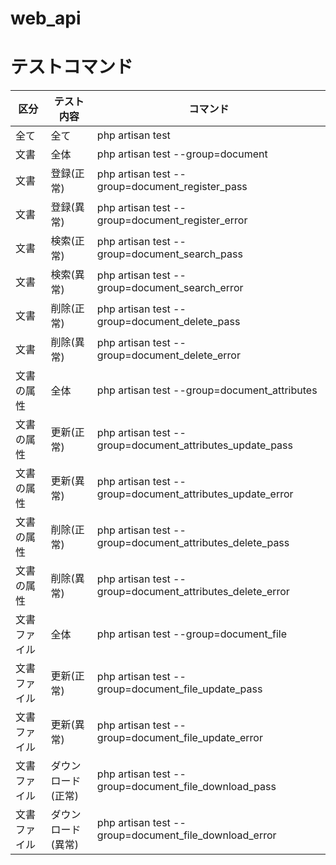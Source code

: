 # web_api

# テストコマンド

|区分|テスト内容|コマンド|
|---|---|---|
|全て|全て|php artisan test|
|文書|全体|php artisan test --group=document|
|文書|登録(正常)|php artisan test --group=document_register_pass|
|文書|登録(異常)|php artisan test --group=document_register_error|
|文書|検索(正常)|php artisan test --group=document_search_pass|
|文書|検索(異常)|php artisan test --group=document_search_error|
|文書|削除(正常)|php artisan test --group=document_delete_pass|
|文書|削除(異常)|php artisan test --group=document_delete_error|
|文書の属性|全体|php artisan test --group=document_attributes|
|文書の属性|更新(正常)|php artisan test --group=document_attributes_update_pass|
|文書の属性|更新(異常)|php artisan test --group=document_attributes_update_error|
|文書の属性|削除(正常)|php artisan test --group=document_attributes_delete_pass|
|文書の属性|削除(異常)|php artisan test --group=document_attributes_delete_error|
|文書ファイル|全体|php artisan test --group=document_file|
|文書ファイル|更新(正常)|php artisan test --group=document_file_update_pass|
|文書ファイル|更新(異常)|php artisan test --group=document_file_update_error|
|文書ファイル|ダウンロード(正常)|php artisan test --group=document_file_download_pass|
|文書ファイル|ダウンロード(異常)|php artisan test --group=document_file_download_error|